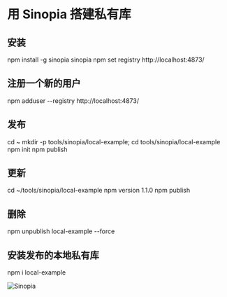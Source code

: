 # 用 Sinopia 搭建私有库


## 安装
npm install -g sinopia
sinopia <!-- 完成，访问：http://localhost:4873/ -->
npm set registry http://localhost:4873/ <!-- 修改 npm registry -->
<!-- npm set registry https://registry.npmjs.org/ -->


## 注册一个新的用户
npm adduser --registry http://localhost:4873/


## 发布
<!-- 本地私有库地址：/Users/jiezhiyong/.local/share/sinopia/storage -->
cd ~
mkdir -p tools/sinopia/local-example; cd tools/sinopia/local-example
npm init
npm publish


## 更新
cd ~/tools/sinopia/local-example
npm version 1.1.0
npm publish


## 删除
npm unpublish local-example --force


## 安装发布的本地私有库
npm i local-example

![Sinopia](http://upload-images.jianshu.io/upload_images/2445565-f0bd99c4ee127626.png?imageMogr2/auto-orient/strip%7CimageView2/2/w/1240 "")
